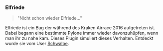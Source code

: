 ### Elfriede
> "Nicht schon wieder Elfriede..."

Elfriede ist ein Bug der während des Kraken Airrace 2016 aufgetreten ist. Dabei begann eine bestimmte Pylone immer wieder davonzuhüpfen, wenn man ihr zu nahe kam.
Dieses Plugin simuliert dieses Verhalten. Entdeckt wurde sie vom User [Schwalbe](http://www.kerbalspaceprogram.de/index.php?user/2358-schwalbe/).
